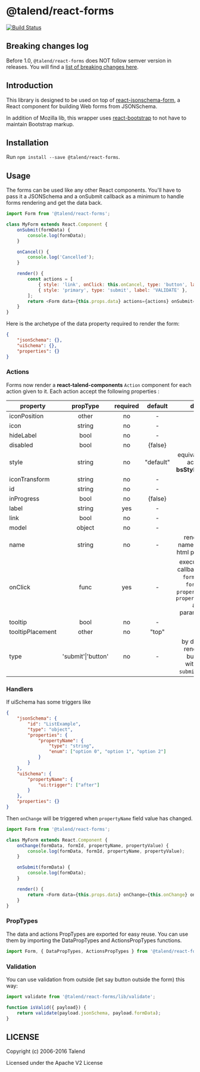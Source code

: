 # @talend/react-forms

[![Build Status](https://travis-ci.org/Talend/ui.svg?branch=master)](https://travis-ci.org/Talend/ui)

## Breaking changes log

Before 1.0, `@talend/react-forms` does NOT follow semver version in releases.
You will find a [list of breaking changes here](https://github.com/Talend/ui/wiki/BREAKING-CHANGE).

## Introduction

This library is designed to be used on top of [react-jsonschema-form](https://mozilla-services.github.io/react-jsonschema-form/), a React component for building Web forms from JSONSchema.

In addition of Mozilla lib, this wrapper uses [react-bootstrap](https://react-bootstrap.github.io/) to not have to maintain Bootstrap markup.

## Installation

Run `npm install --save @talend/react-forms`.

## Usage

The forms can be used like any other React components.
You'll have to pass it a JSONSchema and a onSubmit callback as a minimum to
handle forms rendering and get the data back.

```javascript
import Form from '@talend/react-forms';

class MyForm extends React.Component {
	onSubmit(formData) {
		console.log(formData);
	}

	onCancel() {
		console.log('Cancelled');
	}

	render() {
		const actions = [
			{ style: 'link', onClick: this.onCancel, type: 'button', label: 'CANCEL' },
			{ style: 'primary', type: 'submit', label: 'VALIDATE' },
		];
		return <Form data={this.props.data} actions={actions} onSubmit={this.onSubmit} />;
	}
}
```

Here is the archetype of the data property required to render the form:

```json
{
	"jsonSchema": {},
	"uiSchema": {},
	"properties": {}
}
```

### Actions

Forms now render a **react-talend-components** `Action` component for each action given to it.
Each action accept the following properties :

| property         |      propType      | required |  default  |                                              doc                                              |
| ---------------- | :----------------: | :------: | :-------: | :-------------------------------------------------------------------------------------------: |
| iconPosition     |       other        |    no    |     -     |
| icon             |       string       |    no    |     -     |
| hideLabel        |        bool        |    no    |     -     |
| disabled         |        bool        |    no    |  {false}  |
| style            |       string       |    no    | "default" |                           equivalent to action **bsStyle** `props`                            |
| iconTransform    |       string       |    no    |     -     |
| id               |       string       |    no    |     -     |
| inProgress       |        bool        |    no    |  {false}  |
| label            |       string       |   yes    |     -     |
| link             |        bool        |    no    |     -     |
| model            |       object       |    no    |     -     |
| name             |       string       |    no    |     -     |                              render a name button html property                               |
| onClick          |        func        |   yes    |     -     | execute the callback with `formData`, `formId`, `propertyName`, `propertyValue` as parameters |
| tooltip          |        bool        |    no    |     -     |
| tooltipPlacement |       other        |    no    |   "top"   |
| type             | 'submit'\|'button' |    no    |     -     |                     by default render a button without `submit` **type**                      |

### Handlers

If uiSchema has some triggers like

```json
{
	"jsonSchema": {
		"id": "ListExample",
		"type": "object",
		"properties": {
			"propertyName": {
				"type": "string",
				"enum": ["option 0", "option 1", "option 2"]
			}
		}
	},
	"uiSchema": {
		"propertyName": {
			"ui:trigger": ["after"]
		}
	},
	"properties": {}
}
```

Then `onChange` will be triggered when `propertyName` field value has changed.

```javascript
import Form from '@talend/react-forms';

class MyForm extends React.Component {
	onChange(formData, formId, propertyName, propertyValue) {
		console.log(formData, formId, propertyName, propertyValue);
	}

	onSubmit(formData) {
		console.log(formData);
	}

	render() {
		return <Form data={this.props.data} onChange={this.onChange} onSubmit={this.onSubmit} />;
	}
}
```

### PropTypes

The data and actions PropTypes are exported for easy reuse.
You can use them by importing the DataPropTypes and ActionsPropTypes functions.

```javascript
import Form, { DataPropTypes, ActionsPropTypes } from '@talend/react-forms';
```

### Validation

You can use validation from outside (let say button outside the form) this way:

```javascript
import validate from '@talend/react-forms/lib/validate';

function isValid({ payload}) {
	return validate(payload.jsonSchema, payload.formData);
}
```

## LICENSE

Copyright (c) 2006-2016 Talend

Licensed under the Apache V2 License

